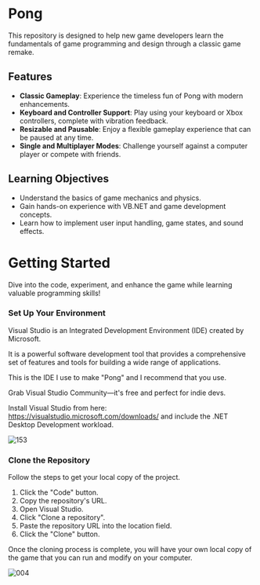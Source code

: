 # Pong

This repository is designed to help new game developers learn the fundamentals of game programming and design through a classic game remake.

## Features
- **Classic Gameplay**: Experience the timeless fun of Pong with modern enhancements.
- **Keyboard and Controller Support**: Play using your keyboard or Xbox controllers, complete with vibration feedback.
- **Resizable and Pausable**: Enjoy a flexible gameplay experience that can be paused at any time.
- **Single and Multiplayer Modes**: Challenge yourself against a computer player or compete with friends.

## Learning Objectives
- Understand the basics of game mechanics and physics.
- Gain hands-on experience with VB.NET and game development concepts.
- Learn how to implement user input handling, game states, and sound effects.






# Getting Started
Dive into the code, experiment, and enhance the game while learning valuable programming skills!

### **Set Up Your Environment**

Visual Studio is an Integrated Development Environment (IDE) created by Microsoft. 

It is a powerful software development tool that provides a comprehensive set of features and tools for building a wide range of applications.

This is the IDE I use to make "Pong" and I recommend that you use.

Grab Visual Studio Community—it's free and perfect for indie devs.

Install Visual Studio from here:  https://visualstudio.microsoft.com/downloads/ and include the .NET Desktop Development workload.

![153](https://github.com/JoeLumbley/Platformer-with-Level-Editor/assets/77564255/22a61c77-908f-4e04-9266-93f3d34ec376)


### **Clone the Repository** 

Follow the steps to get your local copy of the project.

1. Click the "Code" button.
2. Copy the repository's URL.
3. Open Visual Studio.
4. Click "Clone a repository".
5. Paste the repository URL into the location field.
6. Click the "Clone" button.

Once the cloning process is complete, you will have your own local copy of the game that you can run and modify on your computer.


![004](https://github.com/user-attachments/assets/e6af64b6-28b9-4f88-876c-bec9cc5a8464)



